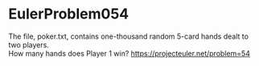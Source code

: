 # EulerProblem054
The file, poker.txt, contains one-thousand random 5-card hands dealt to two players.   
How many hands does Player 1 win?  https://projecteuler.net/problem=54
